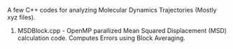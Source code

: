 A few C++ codes for analyzing Molecular Dynamics Trajectories (Mostly xyz files).

1. MSDBlock.cpp - OpenMP parallized Mean Squared Displacement (MSD) calculation code. Computes Errors using Block Averaging. 
